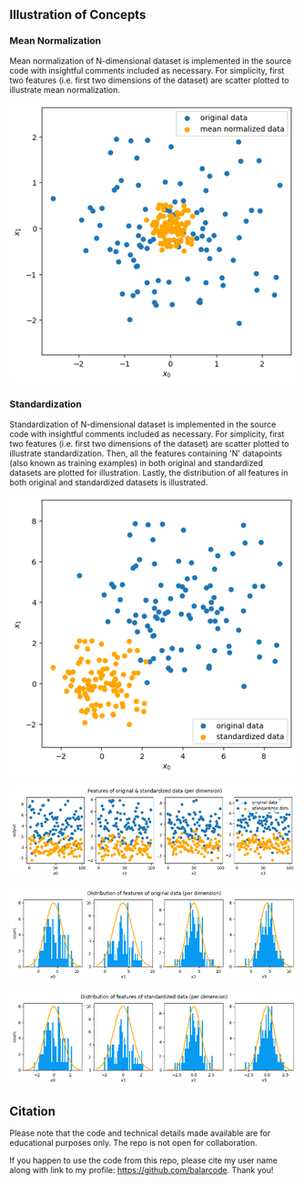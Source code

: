 ## Illustration of Concepts

### Mean Normalization

Mean normalization of N-dimensional dataset is implemented in the source code with insightful comments included as necessary. For simplicity, first two features (i.e. first two dimensions of the dataset) are scatter plotted to illustrate mean normalization.

![Mean Normalization](random_process_results/mean_normalization.png)

### Standardization

Standardization of N-dimensional dataset is implemented in the source code with insightful comments included as necessary. For simplicity, first two features (i.e. first two dimensions of the dataset) are scatter plotted to illustrate standardization. Then, all the features containing 'N' datapoints (also known as training examples) in both original and standardized datasets are plotted for illustration. Lastly, the distribution of all features in both original and standardized datasets is illustrated.

![Standardization](random_process_results/standardization.png)

![Standardization](random_process_results/standardization_features.png)

![Standardization](random_process_results/standardization_feature_distribution_original_data.png)

![Standardization](random_process_results/standardization_feature_distribution_standardized_data.png)

## Citation

Please note that the code and technical details made available are for educational purposes only. The repo is not open for collaboration.

If you happen to use the code from this repo, please cite my user name along with link to my profile: https://github.com/balarcode. Thank you!
